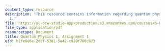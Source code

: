 ```yaml
---
content_type: resource
description: 'This resource contains information regarding quantum physics: Assignment
  1.'
file: https://ol-ocw-studio-app-production.s3.amazonaws.com/courses/8-04-quantum-physics-i-spring-2016/b2fe9e6e2ddf53d15e42c920f766d873_MIT8_04S16_ps1_2016.pdf
file_type: application/pdf
resourcetype: Document
title: Quantum Physics I, Assignment 1
uid: b2fe9e6e-2ddf-53d1-5e42-c920f766d873
---
```

